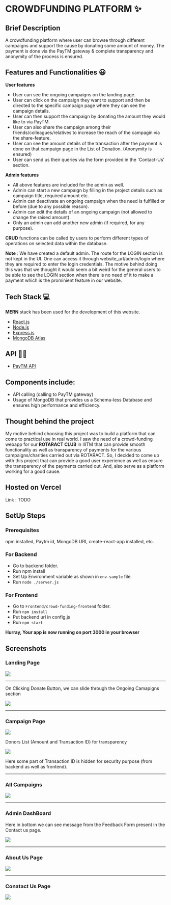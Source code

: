 # CROWDFUNDING PLATFORM ✨

## Brief Description 
A crowdfunding platform where user can browse through different campaigns and support the cause by donating some amount of money.
The payment is done via the PayTM gateway & complete transparency and anonymity of the process is ensured.

## Features and Functionalities 😃

**User features**
 - User can see the ongoing campaigns on the landing page.
 - User can click on the campaign they want to support and then be directed to the specific campaign page where they can see the campaign details.
 - User can then support the campaign by donating the amount they would like to via PayTM.
 - User can also share the campaign among their friends/colleagues/relatives to increase the reach of the campagin via the share-feature.
 - User can see the amount details of the transaction after the payment is done on that campaign page in the List of Donation. (Anonymity is ensured)
 - User can send us their queries via the form provided in the 'Contact-Us' section.
 
 **Admin features** 
 
 - All above features are included for the admin as well.
 - Admin can start a new campaign by filling in the project details such as campaign title, required amount etc.
 - Admin can deactivate an ongoing campaign when the need is fulfilled or before (due to any possible reason).
 - Admin can edit the details of an ongoing campaign (not allowed to change the raised amount).
 - Only an admin can add another new admin (if required, for any purpose). 
 
 **CRUD** functions can be called by users to perform different types of operations on selected data within the database. 

 **Note** : We have created a default admin. The route for the LOGIN section is not kept in the UI. One can access it through website_url/admin/login where they are required to   enter the login credentials. The motive behind doing this was that we thought it would seem a bit weird for the general users to be able to see the LOGIN section when there is no need of it to make a payment which is the prominient feature in our website.
 
 ## Tech Stack 💻
 
 **MERN** stack has been used for the development of this website. 
 - [React.js](https://reactjs.org/)
 - [Node.js](https://nodejs.org/en/)
 - [Express.js](https://expressjs.com/)
 - [MongoDB Atlas](https://www.mongodb.com/cloud/atlas)

## API :man_technologist:

 - [PayTM API](https://developer.paytm.com/docs/)
 
## Components include:
 - API calling (calling to PayTM gateway)
 - Usage of MongoDB that provides us a Schema-less Database and ensures high performance and efficiency.
 
 ## Thought behind the project
 
My motive behind choosing this project was to build a platform that can come to practical use in real world. I saw the need of a crowd-funding webapp for our **ROTARACT CLUB** in IIITM that can provide smooth functionality as well as transparency of payments for the various campaigns/charities carried out via ROTARACT. So, I decided to come up with  this project that can provide a good user experience as well as ensure the transparency of the payments carried out. And, also serve as a platform working for a good cause. 

## Hosted on Vercel
Link : TODO

## SetUp Steps

### Prerequisites
npm installed, Paytm id, MongoDB URI, create-react-app installed, etc. <br>
### For Backend
 - Go to backend folder.
 - Run npm install
 - Set Up Environment variable as shown in `env-sample` file.
 - Run `node ./server.js`
 
### For Frontend
 - Go to `Frontend/crowd-funding-frontend` folder.
 - Run `npm install`
 - Put backend url in config.js
 - Run `npm start`
 
**Hurray, Your app is now running on port 3000 in your browser**

## Screenshots

### Landing Page

![](ScreenShots/LandingPage1.png)

---

On Clicking Donate Button, we can slide through the Ongoing Camapigns section


![](ScreenShots/LandingPage2.png)

---

### Campaign Page

![](ScreenShots/Campaign1.png)

Donors List (Amount and Transaction ID) for transparency 

![](ScreenShots/Campaign2.png)

Here some part of Transaction ID is hidden for security purpose (from backend as well as frontend).

---

### All Campaigns

![](ScreenShots/AllCampaign.png)

---

### Admin DashBoard

Here in bottom we can see message from the Feedback Form present in the Contact us page.

![](ScreenShots/AdminDashBoard.png)

---

### About Us Page

![](ScreenShots/AboutUsPage.png)

---

### Conatact Us Page

![](ScreenShots/ContactUsPage.png)


